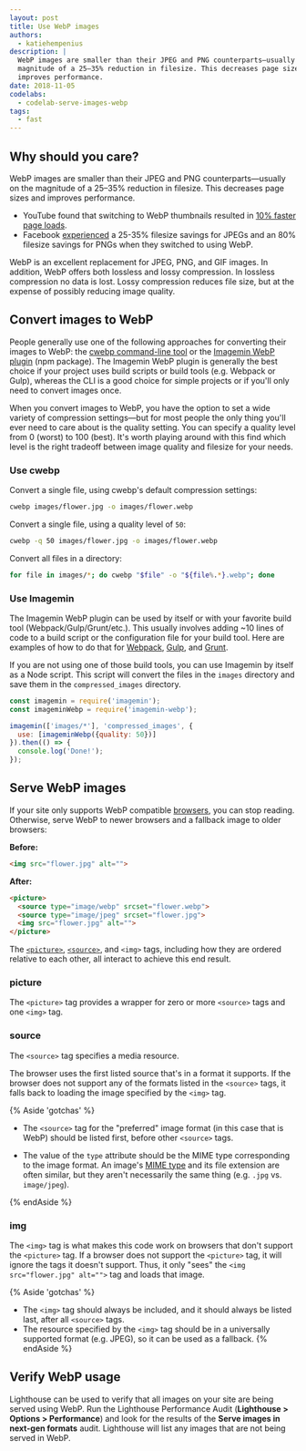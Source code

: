 ```yaml
---
layout: post
title: Use WebP images
authors:
  - katiehempenius
description: |
  WebP images are smaller than their JPEG and PNG counterparts—usually on the
  magnitude of a 25–35% reduction in filesize. This decreases page sizes and
  improves performance.
date: 2018-11-05
codelabs:
  - codelab-serve-images-webp
tags:
  - fast
---
```


## Why should you care?

WebP images are smaller than their JPEG and PNG counterparts—usually on the
magnitude of a 25–35% reduction in filesize. This decreases page sizes and
improves performance.

-  YouTube found that switching to WebP thumbnails resulted in [10%
    faster page loads](https://www.youtube.com/watch?v=rqXMwLbYEE4).
-  Facebook
    [experienced](https://code.fb.com/android/improving-facebook-on-android/) a
    25-35% filesize savings for JPEGs and an 80% filesize savings for PNGs when
    they switched to using WebP.

WebP is an excellent replacement for JPEG, PNG, and GIF images. In addition,
WebP offers both lossless and lossy compression. In lossless compression no data
is lost. Lossy compression reduces file size, but at the expense of possibly
reducing image quality.

## Convert images to WebP

People generally use one of the following approaches for converting their images
to WebP: the
[cwebp command-line tool](https://developers.google.com/speed/webp/docs/using)
or the [Imagemin WebP plugin](https://github.com/imagemin/imagemin-webp) (npm
package).
The Imagemin WebP plugin is generally the best choice if your project uses build
scripts or build tools (e.g. Webpack or Gulp), whereas the CLI is a good choice
for simple projects or if you'll only need to convert images once.

When you convert images to WebP, you have the option to set a wide variety of
compression settings—but for most people the only thing you'll ever need to
care about is the quality setting. You can specify a quality level from 0
(worst) to 100 (best). It's worth playing around with this find
which level is the right tradeoff between image quality and filesize for your
needs.

### Use cwebp

Convert a single file, using cwebp's default compression settings:

```bash
cwebp images/flower.jpg -o images/flower.webp
```

Convert a single file, using a quality level of `50`:

```bash
cwebp -q 50 images/flower.jpg -o images/flower.webp
```

Convert all files in a directory:

```bash
for file in images/*; do cwebp "$file" -o "${file%.*}.webp"; done
```

### Use Imagemin

The Imagemin WebP plugin can be used by itself or with your favorite build tool
(Webpack/Gulp/Grunt/etc.). This usually involves adding \~10 lines of code to a
build script or the configuration file for your build tool.
Here are examples of how to do that for
[Webpack](https://glitch.com/~webp-webpack),
[Gulp](https://glitch.com/~webp-gulp), and
[Grunt](https://glitch.com/~webp-grunt).

If you are not using one of those build tools, you can use Imagemin by itself as
a Node script. This script will convert the files in the `images` directory and
save them in the `compressed_images` directory.

```js
const imagemin = require('imagemin');
const imageminWebp = require('imagemin-webp');

imagemin(['images/*'], 'compressed_images', {
  use: [imageminWebp({quality: 50})]
}).then(() => {
  console.log('Done!');
});
```

## Serve WebP images

If your site only supports WebP compatible
[browsers](https://caniuse.com/#search=webp), you can stop reading. Otherwise,
serve WebP to newer browsers and a fallback image to older browsers:

**Before:**
```html
<img src="flower.jpg" alt="">
```

**After:**
```html
<picture>
  <source type="image/webp" srcset="flower.webp">
  <source type="image/jpeg" srcset="flower.jpg">
  <img src="flower.jpg" alt="">
</picture>
```

The
[`<picture>`](https://developer.mozilla.org/en-US/docs/Web/HTML/Element/picture),
[`<source>`](https://developer.mozilla.org/en-US/docs/Web/HTML/Element/source),
and `<img>` tags, including how they are ordered relative to each other, all
interact to achieve this end result.

### picture

The `<picture>` tag provides a wrapper for zero or more `<source>` tags and one `<img>` tag.

### source

The `<source>` tag specifies a media resource.

The browser uses the first listed source that's in a format it supports. If the browser does not support any of the formats listed in the `<source>` tags, it falls back to loading the image specified by the `<img>` tag.

{% Aside 'gotchas' %}

- The `<source>` tag for the "preferred" image format (in this case that is WebP) should be listed first, before other `<source>` tags.

- The value of the `type` attribute should be the MIME type corresponding to the image format. An image's [MIME type](https://developer.mozilla.org/en-US/docs/Web/HTTP/Basics_of_HTTP/MIME_types/Complete_list_of_MIME_types) and its file extension are often similar, but they aren't necessarily the same thing (e.g. `.jpg` vs. `image/jpeg`).

{% endAside %}

### img

The `<img>` tag is what makes this code work on browsers
that don't support the `<picture>` tag.
If a browser does not support the `<picture>` tag, it will
ignore the tags it doesn't support. Thus, it only "sees" the
`<img src="flower.jpg" alt="">` tag and loads that image.

{% Aside 'gotchas' %}
- The `<img>` tag should always be included, and it should always be listed last, after all `<source>` tags.
- The resource specified by the `<img>` tag should be in a universally supported format (e.g. JPEG), so it can be used as a fallback.
{% endAside %}

## Verify WebP usage

Lighthouse can be used to verify that all images on your site are being served
using WebP. Run the Lighthouse Performance Audit (**Lighthouse > Options >
Performance**) and look for the results of the **Serve images in next-gen
formats** audit. Lighthouse will list any images that are not being served in
WebP.
